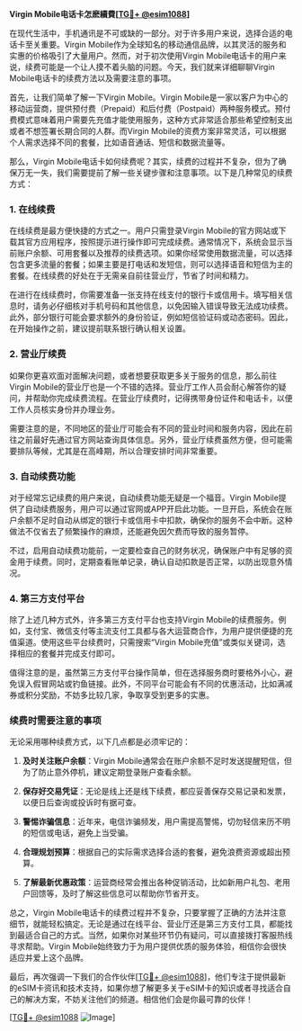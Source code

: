 **Virgin Mobile电话卡怎麽續費[[TG💪+ @esim1088](https://t.me/s/esim1088)]**

在现代生活中，手机通讯是不可或缺的一部分。对于许多用户来说，选择合适的电话卡至关重要。Virgin Mobile作为全球知名的移动通信品牌，以其灵活的服务和实惠的价格吸引了大量用户。然而，对于初次使用Virgin Mobile电话卡的用户来说，续费可能是一个让人摸不着头脑的问题。今天，我们就来详细聊聊Virgin Mobile电话卡的续费方法以及需要注意的事项。

首先，让我们简单了解一下Virgin Mobile。Virgin Mobile是一家以客户为中心的移动运营商，提供预付费（Prepaid）和后付费（Postpaid）两种服务模式。预付费模式意味着用户需要先充值才能使用服务，这种方式非常适合那些希望控制支出或者不想签署长期合同的人群。而Virgin Mobile的资费方案非常灵活，可以根据个人需求选择不同的套餐，比如语音通话、短信和数据流量等。

那么，Virgin Mobile电话卡如何续费呢？其实，续费的过程并不复杂，但为了确保万无一失，我们需要提前了解一些关键步骤和注意事项。以下是几种常见的续费方式：

### 1. 在线续费

在线续费是最方便快捷的方式之一。用户只需登录Virgin Mobile的官方网站或下载其官方应用程序，按照提示进行操作即可完成续费。通常情况下，系统会显示当前账户余额、可用套餐以及推荐的续费选项。如果你经常使用数据流量，可以选择包含更多流量的套餐；如果主要是打电话和发短信，则可以选择语音和短信为主的套餐。在线续费的好处在于无需亲自前往营业厅，节省了时间和精力。

在进行在线续费时，你需要准备一张支持在线支付的银行卡或信用卡。填写相关信息时，请务必仔细核对手机号码和其他信息，以免因输入错误导致无法成功续费。此外，部分银行可能会要求额外的身份验证，例如短信验证码或动态密码。因此，在开始操作之前，建议提前联系银行确认相关设置。

### 2. 营业厅续费

如果你更喜欢面对面解决问题，或者想要获取更多关于服务的信息，那么前往Virgin Mobile的营业厅也是一个不错的选择。营业厅工作人员会耐心解答你的疑问，并帮助你完成续费流程。在营业厅续费时，记得携带身份证件和电话卡，以便工作人员核实身份并办理业务。

需要注意的是，不同地区的营业厅可能会有不同的营业时间和服务内容，因此在前往之前最好先通过官方网站查询具体信息。另外，营业厅续费虽然方便，但可能需要排队等候，尤其是在高峰期，所以合理安排时间非常重要。

### 3. 自动续费功能

对于经常忘记续费的用户来说，自动续费功能无疑是一个福音。Virgin Mobile提供了自动续费服务，用户可以通过官网或APP开启此功能。一旦开启，系统会在账户余额不足时自动从绑定的银行卡或信用卡中扣款，确保你的服务不会中断。这种做法不仅省去了频繁操作的麻烦，还能避免因欠费而导致的服务暂停。

不过，启用自动续费功能前，一定要检查自己的财务状况，确保账户中有足够的资金用于续费。同时，定期查看账单记录，确认自动扣款是否正常，以防出现意外情况。

### 4. 第三方支付平台

除了上述几种方式外，许多第三方支付平台也支持Virgin Mobile的续费服务。例如，支付宝、微信支付等主流支付工具都与各大运营商合作，为用户提供便捷的充值渠道。使用这些平台续费时，只需搜索“Virgin Mobile充值”或类似关键词，选择相应的套餐并完成支付即可。

值得注意的是，虽然第三方支付平台操作简单，但在选择服务商时要格外小心，避免误入假冒网站或钓鱼链接。此外，不同平台可能会有不同的优惠活动，比如满减券或积分奖励，不妨多比较几家，争取享受到更多的实惠。

### 续费时需要注意的事项

无论采用哪种续费方式，以下几点都是必须牢记的：

1. **及时关注账户余额**：Virgin Mobile通常会在账户余额不足时发送提醒短信，但为了防止意外停机，建议定期登录账户查看余额。
   
2. **保存好交易凭证**：无论是线上还是线下续费，都应妥善保存交易记录和发票，以便日后查询或投诉时有据可查。

3. **警惕诈骗信息**：近年来，电信诈骗频发，用户需提高警惕，切勿轻信来历不明的短信或电话，避免上当受骗。

4. **合理规划预算**：根据自己的实际需求选择合适的套餐，避免浪费资源或超出预算。

5. **了解最新优惠政策**：运营商经常会推出各种促销活动，比如新用户礼包、老用户回馈等，及时了解这些信息可以帮助你节省开支。

总之，Virgin Mobile电话卡的续费过程并不复杂，只要掌握了正确的方法并注意细节，就能轻松搞定。无论是通过在线平台、营业厅还是第三方支付工具，都能找到最适合自己的方式。当然，如果你对某些环节仍有疑问，可以直接拨打客服热线寻求帮助。Virgin Mobile始终致力于为用户提供优质的服务体验，相信你会很快适应并爱上这个品牌。

最后，再次强调一下我们的合作伙伴[[TG💪+ @esim1088](https://t.me/s/esim1088)]，他们专注于提供最新的eSIM卡资讯和技术支持，如果你想了解更多关于eSIM卡的知识或者寻找适合自己的解决方案，不妨关注他们的频道。相信他们会是你最可靠的伙伴！

[[TG💪+ @esim1088](https://t.me/s/esim1088) ![Image](https://i.postimg.cc/4NQfJmqS/Snipaste-2025-05-13-00-14-12.png)]